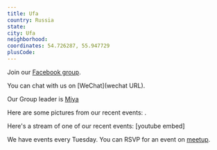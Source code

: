 ```yaml
---
title: Ufa
country: Russia
state: 
city: Ufa
neighborhood: 
coordinates: 54.726287, 55.947729
plusCode:
---
```

Join our [Facebook group](https://www.facebook.com/groups/free.code.camp.ufa).

You can chat with us on [WeChat](wechat URL).

Our Group leader is [Miya](freecodecamp.org/miya)

Here are some pictures from our recent events:
![]().

Here's a stream of one of our recent events:
[youtube embed]

We have events every Tuesday. You can RSVP for an event on [meetup](meetupurl).
